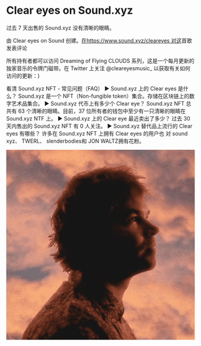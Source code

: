 # Clear eyes on Sound.xyz

过去 7 天出售的 Sound.xyz 没有清晰的眼睛。

由 Clear eyes on Sound 创建。[在https://www.sound.xyz/cleareyes 对这](https://www.sound.xyz/cleareyes)首歌发表评论

所有持有者都可以访问 Dreaming of Flying CLOUDS 系列，这是一个每月更新的独家音乐的令牌门磁带。在 Twitter 上关注 @cleareyesmusic_ 以获取有关如何访问的更新：)

看清 Sound.xyz NFT - 常见问题（FAQ）
▶ Sound.xyz 上的 Clear eyes 是什么？
Sound.xyz 是一个 NFT（Non-fungible token）集合。存储在区块链上的数字艺术品集合。
▶ Sound.xyz 代币上有多少个 Clear eye？
Sound.xyz NFT 总共有 63 个清晰的眼睛。目前，37 位所有者的钱包中至少有一只清晰的眼睛在 Sound.xyz NTF 上。
▶ Sound.xyz 上的 Clear eye 最近卖出了多少？
过去 30 天内售出的 Sound.xyz NFT 有 0 人关注。
▶ Sound.xyz 替代品上流行的 Clear eyes 有哪些？
许多在 Sound.xyz NFT 上拥有 Clear eyes 的用户也 对 sound xyz、 TWERL、 slenderbodies和 JON WALTZ拥有花粉。

![NFT](微信截图_20220903135443.png)


